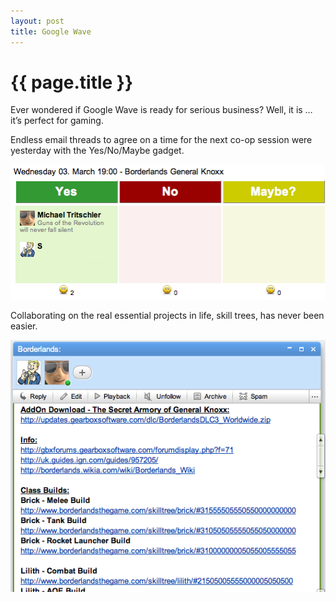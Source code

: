 ```yaml
---
layout: post
title: Google Wave
---
```

# {{ page.title }}

Ever wondered if Google Wave is ready for serious business?
Well, it is … it’s perfect for gaming.

Endless email threads to agree on a time for the next co-op session were yesterday with the Yes/No/Maybe gadget.

![Yes/No/Maybe](/img/GoogleWaveBorderlands1.png)

Collaborating on the real essential projects in life, skill trees, has never been easier. 

![Borderlands Wave](/img/GoogleWaveBorderlands2.png)